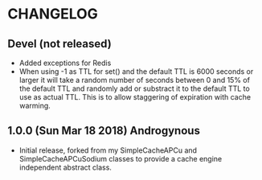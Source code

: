 CHANGELOG
=========

Devel (not released)
--------------------

* Added exceptions for Redis
* When using -1 as TTL for set() and the default TTL is 6000 seconds or larger
it will take a random number of seconds between 0 and 15% of the default TTL
and randomly add or substract it to the default TTL to use as actual TTL. This
is to allow staggering of expiration with cache warming.

1.0.0 (Sun Mar 18 2018) Androgynous
-----------------------------------

* Initial release, forked from my SimpleCacheAPCu and SimpleCacheAPCuSodium
classes to provide a cache engine independent abstract class.
